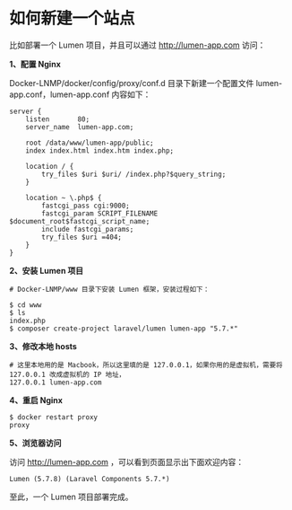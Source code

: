 # 如何新建一个站点

比如部署一个 Lumen 项目，并且可以通过 http://lumen-app.com 访问：

**1、配置 Nginx**  

Docker-LNMP/docker/config/proxy/conf.d 目录下新建一个配置文件 lumen-app.conf，lumen-app.conf 内容如下：  

```
server {
    listen       80;
    server_name  lumen-app.com;

    root /data/www/lumen-app/public;
    index index.html index.htm index.php;
    
    location / {
        try_files $uri $uri/ /index.php?$query_string;
    }
    
    location ~ \.php$ {
        fastcgi_pass cgi:9000;
        fastcgi_param SCRIPT_FILENAME $document_root$fastcgi_script_name;
        include fastcgi_params;
        try_files $uri =404;
    }
}
```

**2、安装 Lumen 项目**  

```shell
# Docker-LNMP/www 目录下安装 Lumen 框架，安装过程如下：

$ cd www 
$ ls
index.php
$ composer create-project laravel/lumen lumen-app "5.7.*"
```

**3、修改本地 hosts**  

```
# 这里本地用的是 Macbook，所以这里填的是 127.0.0.1，如果你用的是虚拟机，需要将 127.0.0.1 改成虚拟机的 IP 地址，
127.0.0.1 lumen-app.com
```

**4、重启 Nginx**  

```shell
$ docker restart proxy
proxy
```

**5、浏览器访问**  

访问 http://lumen-app.com ，可以看到页面显示出下面欢迎内容：   

```
Lumen (5.7.8) (Laravel Components 5.7.*)
```

至此，一个 Lumen 项目部署完成。  